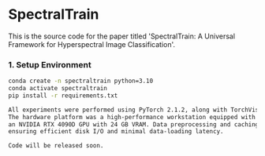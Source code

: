 # SpectralTrain
This is the source code for the paper titled 'SpectralTrain: A Universal Framework for Hyperspectral Image Classification'.

### 1. Setup Environment
```bash
conda create -n spectraltrain python=3.10
conda activate spectraltrain
pip install -r requirements.txt

All experiments were performed using PyTorch 2.1.2, along with TorchVision 0.16.2 and TorchAudio 2.1.2, under CUDA 12.1 and Python 3.10.
The hardware platform was a high-performance workstation equipped with an Intel Core i7-13700 CPU (16 threads), 32 GB RAM, and
an NVIDIA RTX 4090D GPU with 24 GB VRAM. Data preprocessing and caching were supported by a 50 GB NVMe SSD,
ensuring efficient disk I/O and minimal data-loading latency.

Code will be released soon.
